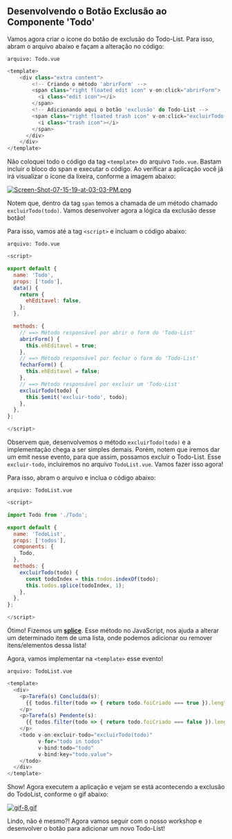 ## Desenvolvendo o Botão Exclusão ao Componente 'Todo'

Vamos agora criar o ícone do botão de exclusão do Todo-List. Para isso, abram o arquivo abaixo e façam a alteração no código:

`arquivo: Todo.vue`

```javascript
<template>
    <div class="extra content">
        <!-- Criando o método 'abrirForm' -->
        <span class="right floated edit icon" v-on:click="abrirForm">
          <i class="edit icon"></i>
        </span>
        <!-- Adicionando aqui o botão 'exclusão' do Todo-List -->
        <span class="right floated trash icon" v-on:click="excluirTodo(todo)">
          <i class="trash icon"></i>
        </span>
      </div>
    </div>    
</template>
```

Não coloquei todo o código da tag `<template>` do arquivo `Todo.vue`. Bastam incluir o bloco do span e executar o código. Ao verificar a aplicação você já irá visualizar o ícone da lixeira, conforme a imagem abaixo:

[![Screen-Shot-07-15-19-at-03-03-PM.png](https://i.postimg.cc/9fr3JhwC/Screen-Shot-07-15-19-at-03-03-PM.png)](https://postimg.cc/67J1pFhm)

Notem que, dentro da tag `span` temos a chamada de um método chamado `excluirTodo(todo)`. Vamos desenvolver agora a lógica da exclusão desse botão!

Para isso, vamos até a tag `<script>` e incluam o código abaixo:

`arquivo: Todo.vue`

```javascript
<script>

export default {
  name: 'Todo',
  props: ['todo'],
  data() {
    return {
      ehEditavel: false,
    };
  },

  methods: {
    // ==> Método responsável por abrir o form do 'Todo-List'
    abrirForm() {
      this.ehEditavel = true;
    },
    // ==> Método responsável por fechar o form do 'Todo-List'
    fecharForm() {
      this.ehEditavel = false;
    },
    // ==> Método responsável por excluir um 'Todo-List'
    excluirTodo(todo) {
      this.$emit('excluir-todo', todo);
    },
  },
};

</script>
```

Observem que, desenvolvemos o método `excluirTodo(todo)` e a implementação chega a ser simples demais. Porém, notem que iremos dar um emit nesse evento, para que assim, possamos excluir o Todo-List. Esse `excluir-todo`, incluiremos no arquivo `TodoList.vue`. Vamos fazer isso agora!

Para isso, abram o arquivo e inclua o código abaixo:

`arquivo: TodoList.vue`

```javascript
<script>

import Todo from './Todo';

export default {
  name: 'TodoList',
  props: ['todos'],
  components: {
    Todo,
  },
  methods: {
    excluirTodo(todo) {
      const todoIndex = this.todos.indexOf(todo);
      this.todos.splice(todoIndex, 1);
    },
  },
};

</script>
``` 

Ótimo! Fizemos um **[splice](https://developer.mozilla.org/pt-BR/docs/Web/JavaScript/Reference/Global_Objects/Array/splice)**. Esse método no JavaScript, nos ajuda a alterar um determinado item de uma lista, onde podemos adicionar ou remover itens/elementos dessa lista!

Agora, vamos implementar na `<template>` esse evento!

`arquivo: TodoList.vue`

```javascript
<template>
  <div>
    <p>Tarefa(s) Concluída(s):
      {{ todos.filter(todo => { return todo.foiCriado === true }).length }}
    </p>
    <p>Tarefa(s) Pendente(s):
      {{ todos.filter(todo => { return todo.foiCriado === false }).length }}
    </p>
    <todo v-on:excluir-todo="excluirTodo(todo)"
          v-for="todo in todos"
          v-bind:todo="todo"
          v-bind:key="todo.value">
    </todo>
  </div>
</template>
``` 

Show! Agora executem a aplicação e vejam se está acontecendo a exclusão do TodoList, conforme o gif abaixo:

[![gif-8.gif](https://s3.gifyu.com/images/gif-8.gif)](https://gifyu.com/image/ERO7)

Lindo, não é mesmo?! Agora vamos seguir com o nosso workshop e desenvolver o botão para adicionar um novo Todo-List!